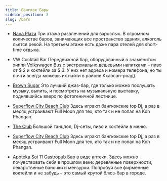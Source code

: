 ```yaml
---
title: Бангкок Бары
sidebar_position: 3
slug: /bars
---
```


- [Nana Plaza]()
Три этажа развлечений для взрослых. В огромном количестве баров, занимающих все пространство здания, алкоголь льется рекой. На третьем этаже есть даже пара отелей для short-time отдыха.

- VW Cocktail Bar
Передвижной бар, оборудованный в знаменитом хиппи Volkswagen Bus с экстремально дешевыми напитками – пиво от $ 2 и коктейли за $ 3. У них нет адреса и номера телефона, но ты почти всегда можешь их найти в районе Кхаосан-роад).

- [Brown Sugar]()
Это лучший джаз-бар, где только можно послушать музыку, выпить, и посмотреть на музыкальную выставку, поднявшийсь вверх по фотогеничной лестнице.

- [Superflow City Beach Club]()
Здесь играют бангкокские top Dj, а раз в месяц устраивают Full Moon для тех, кто так и не попал на Koh Phangan.

- [The Club]()
Большой танцпол, Dj-сеты, пиво и коктейли в меню.

- [Superflow City Beach Club]() 
Здесь играют бангкокские top Dj, а раз в месяц устраивают Full Moon для тех, кто так и не попал на Koh Phangan.

- [​​​​​​​Apoteka Soi 11 Gastropub]()
Бар в виде аптеки. Здесь можно почувствовать себя в прошлом веке: деревянные поверхности, лекарственые баночки и мензурки. Попробуй все фирменные коктейли и не забудь – это самый крутой блюз-бар в городе.


